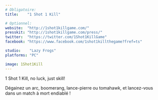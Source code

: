 ```yaml
---
# Obligatoire:
title:    "1 Shot 1 Kill"

# Optionnel:
website:  "http://1shot1killgame.com/"
presskit: "http://1shot1killgame.com/press/"
twitter:  "https://twitter.com/1Shot1KillGame"
facebook: "https://www.facebook.com/1shot1killthegame?fref=ts"

studio:    "Lazy Frogs"
platforms: "PC"

image: 1Shot1Kill
---
```


1 Shot 1 Kill, no luck, just skill!

Dégainez un arc, boomerang, lance-pierre ou tomahawk, et lancez-vous dans un match à mort endiablé !
